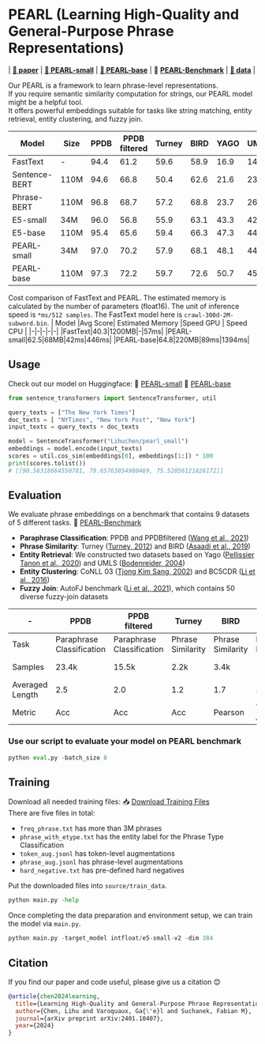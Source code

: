# PEARL (Learning High-Quality and General-Purpose Phrase Representations)
| **[ :book: paper](https://arxiv.org/pdf/2401.10407.pdf)** |  **[🤗 PEARL-small](https://huggingface.co/Lihuchen/pearl_small)** |  **[🤗 PEARL-base](https://huggingface.co/Lihuchen/pearl_base)** | 🤗 **[PEARL-Benchmark](https://huggingface.co/datasets/Lihuchen/pearl_benchmark)** |
  **[:floppy_disk: data](https://zenodo.org/records/10676475)** |

Our PEARL is a framework to learn phrase-level representations. <br>
If you require semantic similarity computation for strings, our PEARL model might be a helpful tool. <br>
It offers powerful embeddings suitable for tasks like string matching, entity retrieval, entity clustering, and fuzzy join. 

| Model |Size| PPDB | PPDB filtered |Turney|BIRD|YAGO|UMLS|CoNLL|BC5CDR|AutoFJ|Avg
|-----------------|-----------------|-----------------|-----------------|-----------------|-----------------|-----------------|-----------------|-----------------|-----------------|-----------------|-----------------|
| FastText  |-|  94.4  | 61.2  |  59.6  | 58.9  |16.9|14.5|3.0|0.2| 53.6|40.3|
| Sentence-BERT  |110M| 94.6  | 66.8  | 50.4  | 62.6  | 21.6|23.6|25.5|48.4| 57.2| 50.1|
| Phrase-BERT  |110M|  96.8  |  68.7  | 57.2  |  68.8  |23.7|26.1|35.4| 59.5|66.9| 54.5|
| E5-small  |34M|  96.0| 56.8|55.9| 63.1|43.3| 42.0|27.6| 53.7|74.8|57.0|
|E5-base|110M|  95.4|65.6|59.4|66.3| 47.3|44.0|32.0| 69.3|76.1|61.1|
|PEARL-small|34M|  97.0|70.2|57.9|68.1| 48.1|44.5|42.4|59.3|75.2|62.5|
|PEARL-base|110M|97.3|72.2|59.7|72.6|50.7|45.8|39.3|69.4|77.1|64.8|

Cost comparison of FastText and PEARL. The estimated memory is calculated by the number of parameters (float16). The unit of inference speed is `*ms/512 samples`. The FastText model here is `crawl-300d-2M-subword.bin`.
| Model |Avg Score| Estimated Memory |Speed GPU | Speed CPU |
|-|-|-|-|-|
|FastText|40.3|1200MB|-|57ms|
|PEARL-small|62.5|68MB|42ms|446ms|
|PEARL-base|64.8|220MB|89ms|1394ms|


## Usage
Check out our model on Huggingface: 🤗 [PEARL-small](https://huggingface.co/Lihuchen/pearl_small) 🤗 [PEARL-base](https://huggingface.co/Lihuchen/pearl_base)

```python
from sentence_transformers import SentenceTransformer, util

query_texts = ["The New York Times"]
doc_texts = [ "NYTimes", "New York Post", "New York"]
input_texts = query_texts + doc_texts

model = SentenceTransformer("Lihuchen/pearl_small")
embeddings = model.encode(input_texts)
scores = util.cos_sim(embeddings[0], embeddings[1:]) * 100
print(scores.tolist())
# [[90.56318664550781, 79.65763854980469, 75.52056121826172]]
```
## Evaluation
We evaluate phrase embeddings on a benchmark that contains 9 datasets of 5 different tasks. 🤗 [PEARL-Benchmark](https://huggingface.co/datasets/Lihuchen/pearl_benchmark) 
* **Paraphrase Classification**: PPDB and PPDBfiltered ([Wang et al., 2021](https://aclanthology.org/2021.emnlp-main.846/))
* **Phrase Similarity**: Turney ([Turney, 2012](https://arxiv.org/pdf/1309.4035.pdf)) and BIRD ([Asaadi et al., 2019](https://aclanthology.org/N19-1050/))
* **Entity Retrieval**: We constructed two datasets based on Yago ([Pellissier Tanon et al., 2020](https://hal-lara.archives-ouvertes.fr/DIG/hal-03108570v1)) and UMLS ([Bodenreider, 2004](https://www.ncbi.nlm.nih.gov/pmc/articles/PMC308795/))
* **Entity Clustering**: CoNLL 03 ([Tjong Kim Sang, 2002](https://aclanthology.org/W02-2024/)) and BC5CDR ([Li et al., 2016](https://www.ncbi.nlm.nih.gov/pmc/articles/PMC4860626/))
* **Fuzzy Join**: AutoFJ benchmark ([Li et al., 2021](https://arxiv.org/abs/2103.04489)), which contains 50 diverse fuzzy-join datasets 

| - | PPDB | PPDB filtered |Turney|BIRD|YAGO|UMLS|CoNLL|BC5CDR|AutoFJ|
|-|-|-|-|-|-|-|-|-|-|
|Task|Paraphrase Classification|Paraphrase Classification|Phrase Similarity|Phrase Similarity|Entity Retrieval|Entity Retrieval|Entity Clustering|Entity Clustering|Fuzzy Join|
|Samples|23.4k|15.5k|2.2k|3.4k|10k|10k|5.0k|9.7k|50 subsets|
|Averaged Length|2.5|2.0|1.2|1.7|3.3|4.1|1.5|1.4|3.8|
|Metric|Acc|Acc|Acc|Pearson|Top-1 Acc|Top-1 Acc|NMI|NMI|Acc|

### Use our script to evaluate your model on PEARL benchmark
```python
python eval.py -batch_size 8
```


## Training
Download all needed training files: :inbox_tray: [Download Training Files](https://zenodo.org/records/10676475/files/train_data.zip?download=1) <br>
There are five files in total:
* `freq_phrase.txt` has more than 3M phrases
* `phrase_with_etype.txt` has the entity label for the Phrase Type Classification
* `token_aug.jsonl` has token-level augmentations
* `phrase_aug.jsonl` has phrase-level augmentations
* `hard_negative.txt` has pre-defined hard negatives

Put the downloaded files into `source/train_data`.

```python
python main.py -help
```
Once completing the data preparation and environment setup, we can train the model via `main.py`.
```python
python main.py -target_model intfloat/e5-small-v2 -dim 384
```

## Citation
If you find our paper and code useful, please give us a citation :blush:
```bibtex
@article{chen2024learning,
  title={Learning High-Quality and General-Purpose Phrase Representations},
  author={Chen, Lihu and Varoquaux, Ga{\"e}l and Suchanek, Fabian M},
  journal={arXiv preprint arXiv:2401.10407},
  year={2024}
}
```

